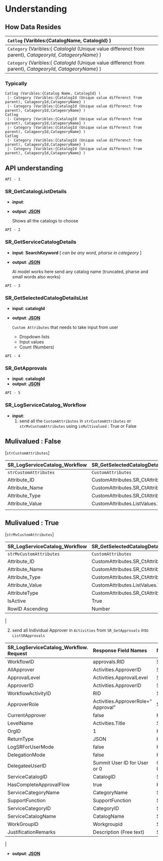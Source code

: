 # Understanding

## How Data Resides

| `Catlog` (Varibles:{CatalogName, CatalogId} )
|:-
| `Category` (Varibles:{ *CatalogId* (Unique value differenct from parent), *CatageoryId*, *CatageoryName*} )
| `Category` (Varibles:{ *CatalogId* (Unique value differenct from parent), *CatageoryId*, *CatageoryName*} )

### Typically
```
Catlog (Varibles:{Catalog Name, CatalogId} )
 |- Category (Varibles:{CatalogId (Unique value differenct from parent), CatageoryId,CatageoryName} )
 |- Category (Varibles:{CatalogId (Unique value differenct from parent), CatageoryId,CatageoryName} )
Catlog
 |- Category (Varibles:{CatalogId (Unique value differenct from parent), CatageoryId,CatageoryName} )
 |- Category (Varibles:{CatalogId (Unique value differenct from parent), CatageoryId,CatageoryName} )
Catlog
 |- Category (Varibles:{CatalogId (Unique value differenct from parent), CatageoryId,CatageoryName} )
 |- Category (Varibles:{CatalogId (Unique value differenct from parent), CatageoryId,CatageoryName} )
```

## API understanding

`API - 1`
### SR_GetCatalogListDetails
* **input**: <Nothing>
* **output**: [**JSON**](../JSONS/SR_GetCatalogListDetails.json)

  Shows all the catalogs to choose

`API - 2`
### SR_GetServiceCatalogDetails
* **input**: **SearchKeyword** [ *can be any word, pharse in categeory* ]
* **output**: [**JSON**](../JSONS/SR_GetServiceCatalogDetails.json)

  AI model works here send any catalog name (truncated, pharse and small words also works)

`API - 3`
### SR_GetSelectedCatalogDetailsList
* **input**: **catalogId**
* **output**: [**JSON**](../JSONS/SR_GetSelectedCatalogDetailsList.json)
  
  `Custom Attributes` that needs to take input from user 
  * Dropdown lists
  * Input values
  * Count (Numbers)

`API - 4`
### SR_GetApprovals
* **input**: **catalogId**
* **output**: [**JSON**](../JSONS/SR_GetApprovals.json)

`API - 5`
### SR_LogServiceCatalog_Workflow
* **input**: 
  1. send all the `CustomAttributes` in `strCustomAttributes` or `strMvCustomAttributes` using `isMultivalued` : True or False

## Mulivalued : **False** 
[`strCustomAttributes`]

|SR_LogServiceCatalog_Workflow|SR_GetSelectedCatalogDetailsList       |
|:----------------------------|:--------------------------------------|
|`strCustomAttributes`        |`CustomAttributes`                  |
|Attribute_ID                 |CustomAttributes.SR_CtAttribute_ID     |
|Attribute_Name               |CustomAttributes.SR_CtAttribute_Name   |
|Attribute_Type               |CustomAttributes.SR_CtAttribute_DispalyModeText|
|Attribute_Value              |CustomAttributes.ListValues.Value      |
|||

## Mulivalued : **True** 
[`strMvCustomAttributes`]

|SR_LogServiceCatalog_Workflow|SR_GetSelectedCatalogDetailsList       |
|:----------------------------|:--------------------------------------|
|`strMvCustomAttributes`        |`CustomAttributes`                  |
|Attribute_ID                 |CustomAttributes.SR_CtAttribute_ID     |
|Attribute_Name               |CustomAttributes.SR_CtAttribute_Name   |
|Attribute_Type               |CustomAttributes.SR_CtAttribute_DispalyModeText|
|Attribute_Value              |CustomAttributes.ListValues.Value      |
|AttributeType                |CustomAttributes.SR_CtAttribute_DispalyModeText|
|IsActive                     |True                                   |
|RowID Ascending              |Number                                 |
|

2. send all Individual Approver in `Activities` from `SR_GetApprovals` into `ListSRApprovals`

|SR_LogServiceCatalog_Workflow. Request|Response Field Names              | Method Name   |
|:-------------------------------------|:---------------------------------|:--------------|
|WorkflowID                            |approvals.RID                     |SR_GetApprovals|
|AllApprover                           |Activities.ApproverID             |SR_GetApprovals|
|ApprovalLevel                         |Activities.ApprovalLevel          |SR_GetApprovals|
|ApproverID                            |Activities.ApproverID             |SR_GetApprovals|
|WorkflowActivityID                    |RID                               |SR_GetApprovals|
|ApproverRole                          |Activities.ApproverRole+“ Approval”|SR_GetApprovals|
|CurrentApprover                       |false                             |Hardcoded|
|LevelName                             |Activities.Title                  |SR_GetApprovals|
|OrgID                                 | 1                                |Hardcoded|
|ReturnType                            |JSON                              |Hardcoded|
|LogSRForUserMode                      |false                             |Hardcoded|
|DelegationMode                        |false                             |Hardcoded|
|DelegateeUserID                       |Summit User ID for User or 0      |Get user id from ADM_SearchAll User By user email id|
|ServiceCatalogID                      |CatalogID                         |SR_GetSelectedCatalogDetailsList|
|HasCompleteApprovalFlow               |true                              |Hardcoded|
|ServiceCategoryName                   |CategoryName                      |SR_GetSelectedCatalogDetailsList|
|SupportFunction                       |SupportFunction                   |SR_GetSelectedCatalogDetailsList|
|ServiceCategoryID                     |CategoryID                        |SR_GetSelectedCatalogDetailsList|
|ServiceCatalogName                    |CatalogName                       |SR_GetSelectedCatalogDetailsList|
|WorkGroupID                           |Workgroupid                       |SR_GetSelectedCatalogDetailsList|
|JustificationRemarks                  |Description (Free text)           |SR_GetSelectedCatalogDetailsList|
|


* **output**: [**JSON**](../JSONS)